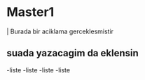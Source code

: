 # Master1
| Burada bir aciklama gerceklesmistir
## suada yazacagim da eklensin
-liste
-liste
-liste
-liste
